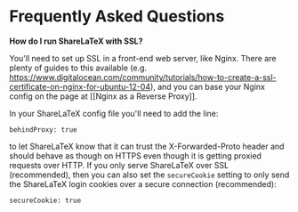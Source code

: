 # Frequently Asked Questions

**How do I run ShareLaTeX with SSL?**

You'll need to set up SSL in a front-end web server, like Nginx. There are plenty of guides to this available (e.g. https://www.digitalocean.com/community/tutorials/how-to-create-a-ssl-certificate-on-nginx-for-ubuntu-12-04), and you can base your Nginx config on the page at [[Nginx as a Reverse Proxy]].

In your ShareLaTeX config file you'll need to add the line:

```
behindProxy: true
```

to let ShareLaTeX know that it can trust the X-Forwarded-Proto header and should behave as though on HTTPS even though it is getting proxied requests over HTTP. If you only serve ShareLaTeX over SSL (recommended), then you can also set the `secureCookie` setting to only send the ShareLaTeX login cookies over a secure connection (recommended):

```
secureCookie: true
```